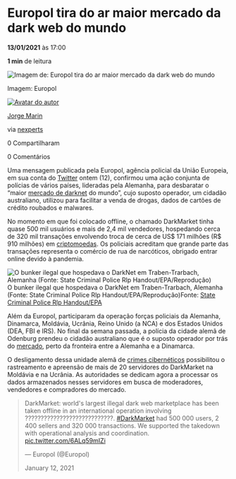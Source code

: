 # Europol tira do ar maior mercado da dark web do mundo

**13/01/2021** às 17:00

**1 min** de leitura

<iframe loading="eager" name="seedtag_creative" title="seedtag_creative_68673300172" sandbox="allow-scripts allow-same-origin allow-popups allow-forms allow-top-navigation allow-top-navigation-by-user-activation allow-popups-to-escape-sandbox" frameborder="0" scrolling="no" class="important-styled f1aojdez" allowtransparency="allowtransparency" style="box-sizing: border-box; background: none; border: 0px; border-radius: initial; bottom: initial; color: initial; display: block; float: none; height: 250px; left: 0px; margin: initial; max-height: none; max-width: none; min-height: 0px; min-width: 0px; outline: initial; overflow: hidden; padding: 0px; position: absolute; right: initial; top: 0px; visibility: visible; width: 970px; z-index: 1;"></iframe>



![Imagem de: Europol tira do ar maior mercado da dark web do mundo](https://tm.ibxk.com.br/2021/01/13/13105107699051.jpg?ims=1120x420)

Imagem: Europol

[![Avatar do autor](https://www.tecmundo.com.br/desktop/assets/static/avatar-editor.svg)](https://www.tecmundo.com.br/autor/932-jorge-marin)

[Jorge Marin](https://www.tecmundo.com.br/autor/932-jorge-marin)

via [nexperts](https://nexperts.co/)

0 Compartilharam

0 Comentários

Uma mensagem publicada pela Europol, agência policial da União Europeia, em sua conta do [Twitter](https://www.tecmundo.com.br/twitter/) ontem (12), confirmou uma ação conjunta de polícias de vários países, lideradas pela Alemanha, para desbaratar o “maior [mercado de darknet](https://www.tecmundo.com.br/seguranca/205385-introducao-dark-web-iniciantes.htm) do mundo”, cujo suposto operador, um cidadão australiano, utilizou para facilitar a venda de drogas, dados de cartões de crédito roubados e malwares.

No momento em que foi colocado offline, o chamado DarkMarket tinha quase 500 mil usuários e mais de 2,4 mil vendedores, hospedando cerca de 320 mil transações envolvendo troca de cerca de US$ 171 milhões (R$ 910 milhões) em [criptomoedas](https://www.tecmundo.com.br/criptomoedas). Os policiais acreditam que grande parte das transações representa o comércio de rua de narcóticos, obrigado entrar online devido à pandemia.



<iframe loading="eager" name="seedtag_creative" title="seedtag_creative_68673300172" sandbox="allow-scripts allow-same-origin allow-popups allow-forms allow-top-navigation allow-top-navigation-by-user-activation allow-popups-to-escape-sandbox" frameborder="0" scrolling="no" class="important-styled f7gvnlv" allowtransparency="allowtransparency" style="box-sizing: border-box; width: 160px; display: block; margin: initial; border: 0px; max-width: none; background: none; border-radius: initial; bottom: initial; color: initial; float: none; height: 600px; left: 0px; max-height: none; min-height: 0px; min-width: 0px; outline: initial; overflow: hidden; padding: 0px; position: absolute; right: initial; top: 0px; visibility: visible; z-index: 1;"></iframe>



![O bunker ilegal que hospedava o DarkNet em Traben-Trarbach, Alemanha (Fonte: State Criminal Police Rlp Handout/EPA/Reprodução)](https://img.ibxk.com.br/2021/01/13/13122553032096.jpg?ims=328x)O bunker ilegal que hospedava o DarkNet em Traben-Trarbach, Alemanha (Fonte: State Criminal Police Rlp Handout/EPA/Reprodução)Fonte: [ State Criminal Police Rlp Handout/EPA ](https://i.guim.co.uk/img/media/41dc22c63682dcd6ec9b28e6439889a130d55e80/0_0_4496_2700/master/4496.jpg?width=620&quality=45&auto=format&fit=max&dpr=2&s=37e15d5e4cd9986ea6370d5580ffcf9c)



Além da Europol, participaram da operação forças policiais da Alemanha, Dinamarca, Moldávia, Ucrânia, Reino Unido (a NCA) e dos Estados Unidos (DEA, FBI e IRS). No final da semana passada, a polícia da cidade alemã de Odenburg prendeu o cidadão australiano que é o suposto operador por trás do [mercado](https://www.tecmundo.com.br/mercado/), perto da fronteira entre a Alemanha e a Dinamarca.

O desligamento dessa unidade alemã de [crimes cibernéticos](https://www.tecmundo.com.br/seguranca/208391-virus-ciberneticos-os-biologicos-tem-comum.htm) possibilitou o rastreamento e apreensão de mais de 20 servidores do DarkMarket na Moldávia e na Ucrânia. As autoridades se dedicam agora a processar os dados armazenados nesses servidores em busca de moderadores, vendedores e compradores do mercado.

<iframe id="twitter-widget-0" scrolling="no" frameborder="0" allowtransparency="true" allowfullscreen="true" class="" title="Twitter Tweet" src="https://platform.twitter.com/embed/Tweet.html?dnt=false&amp;embedId=twitter-widget-0&amp;features=eyJ0ZndfZXhwZXJpbWVudHNfY29va2llX2V4cGlyYXRpb24iOnsiYnVja2V0IjoxMjA5NjAwLCJ2ZXJzaW9uIjpudWxsfSwidGZ3X2hvcml6b25fdHdlZXRfZW1iZWRfOTU1NSI6eyJidWNrZXQiOiJodGUiLCJ2ZXJzaW9uIjpudWxsfSwidGZ3X3NwYWNlX2NhcmQiOnsiYnVja2V0Ijoib2ZmIiwidmVyc2lvbiI6bnVsbH19&amp;frame=false&amp;hideCard=false&amp;hideThread=false&amp;id=1348997502104702977&amp;lang=pt&amp;origin=https%3A%2F%2Fwww.tecmundo.com.br%2Finternet%2F209351-europol-tira-ar-maior-mercado-dark-web-do-mundo.htm&amp;sessionId=a7cac8690880f4fdfd9836d1ee96ce414fe3e5d6&amp;siteScreenName=Tec_Mundo&amp;theme=light&amp;widgetsVersion=2582c61%3A1645036219416&amp;width=550px" style="box-sizing: border-box; width: 0px; display: block; margin-left: auto !important; margin-right: auto !important; border: 0px; max-width: 100%; position: absolute; visibility: hidden; height: 0px; flex-grow: 1;"></iframe>

> DarkMarket: world's largest illegal dark web marketplace has been taken offline in an international operation involving ????????????????????????????. [#DarkMarket](https://twitter.com/hashtag/DarkMarket?src=hash&ref_src=twsrc^tfw) had 500 000 users, 2 400 sellers and 320 000 transactions. We supported the takedown with operational analysis and coordination. [pic.twitter.com/6ALq59mIZi](https://t.co/6ALq59mIZi)
>
> — Europol (@Europol)
>
>  
>
> January 12, 2021
